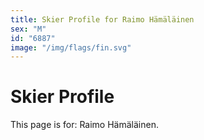 ```yaml
---
title: Skier Profile for Raimo Hämäläinen
sex: "M"
id: "6887"
image: "/img/flags/fin.svg" 
---
```


# Skier Profile

This page is for: Raimo Hämäläinen.
    